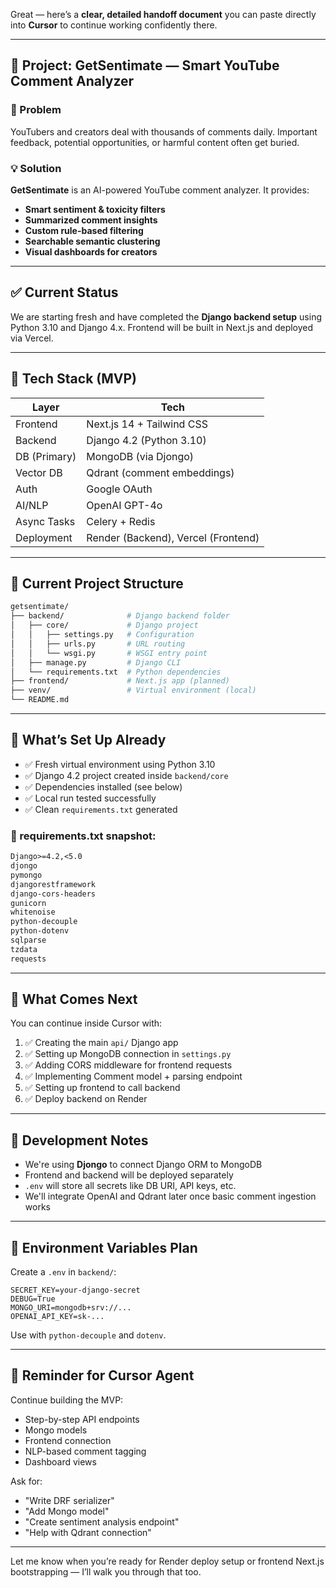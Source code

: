 Great — here’s a **clear, detailed handoff document** you can paste directly into **Cursor** to continue working confidently there.

---

## 🧠 Project: GetSentimate — Smart YouTube Comment Analyzer

### 🎯 Problem

YouTubers and creators deal with thousands of comments daily. Important feedback, potential opportunities, or harmful content often get buried.

### 💡 Solution

**GetSentimate** is an AI-powered YouTube comment analyzer. It provides:

* **Smart sentiment & toxicity filters**
* **Summarized comment insights**
* **Custom rule-based filtering**
* **Searchable semantic clustering**
* **Visual dashboards for creators**

---

## ✅ Current Status

We are starting fresh and have completed the **Django backend setup** using Python 3.10 and Django 4.x. Frontend will be built in Next.js and deployed via Vercel.

---

## 🧱 Tech Stack (MVP)

| Layer        | Tech                                |
| ------------ | ----------------------------------- |
| Frontend     | Next.js 14 + Tailwind CSS              |
| Backend      | Django 4.2 (Python 3.10)            |
| DB (Primary) | MongoDB (via Djongo)                |
| Vector DB    | Qdrant (comment embeddings)         |
| Auth         | Google OAuth                        |
| AI/NLP       | OpenAI GPT-4o                       |
| Async Tasks  | Celery + Redis                      |
| Deployment   | Render (Backend), Vercel (Frontend) |

---

## 📁 Current Project Structure

```bash
getsentimate/
├── backend/              # Django backend folder
│   ├── core/             # Django project
│   │   ├── settings.py   # Configuration
│   │   ├── urls.py       # URL routing
│   │   └── wsgi.py       # WSGI entry point
│   ├── manage.py         # Django CLI
│   └── requirements.txt  # Python dependencies
├── frontend/             # Next.js app (planned)
├── venv/                 # Virtual environment (local)
└── README.md
```

---

## 🔧 What’s Set Up Already

* ✅ Fresh virtual environment using Python 3.10
* ✅ Django 4.2 project created inside `backend/core`
* ✅ Dependencies installed (see below)
* ✅ Local run tested successfully
* ✅ Clean `requirements.txt` generated

### 🔗 requirements.txt snapshot:

```txt
Django>=4.2,<5.0
djongo
pymongo
djangorestframework
django-cors-headers
gunicorn
whitenoise
python-decouple
python-dotenv
sqlparse
tzdata
requests
```

---

## 📌 What Comes Next

You can continue inside Cursor with:

1. ✅ Creating the main `api/` Django app
2. ✅ Setting up MongoDB connection in `settings.py`
3. ✅ Adding CORS middleware for frontend requests
4. ✅ Implementing Comment model + parsing endpoint
5. ✅ Setting up frontend to call backend
6. ✅ Deploy backend on Render

---

## 🧪 Development Notes

* We're using **Djongo** to connect Django ORM to MongoDB
* Frontend and backend will be deployed separately
* `.env` will store all secrets like DB URI, API keys, etc.
* We'll integrate OpenAI and Qdrant later once basic comment ingestion works

---

## 🔐 Environment Variables Plan

Create a `.env` in `backend/`:

```
SECRET_KEY=your-django-secret
DEBUG=True
MONGO_URI=mongodb+srv://...
OPENAI_API_KEY=sk-...
```

Use with `python-decouple` and `dotenv`.

---

## 🧠 Reminder for Cursor Agent

Continue building the MVP:

* Step-by-step API endpoints
* Mongo models
* Frontend connection
* NLP-based comment tagging
* Dashboard views

Ask for:

* "Write DRF serializer"
* "Add Mongo model"
* "Create sentiment analysis endpoint"
* "Help with Qdrant connection"

---

Let me know when you’re ready for Render deploy setup or frontend Next.js bootstrapping — I’ll walk you through that too.
